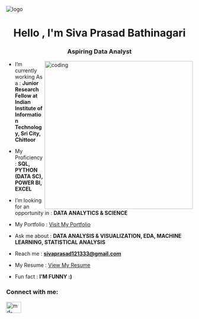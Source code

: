 ![logo](https://github.com/SIVAPRASAD121333/Siva-Prasad-Bathinagari/blob/main/BANNER%20PANDU.png)
<h1 align="center">Hello , I'm Siva Prasad Bathinagari</h1>
<h3 align="center"> Aspiring Data Analyst</h3>
<img src="https://github.com/user-attachments/assets/d3038d9a-fdea-42cc-b29d-c99faed3a712" alt="coding" width="400" align="right">

- I’m currently working As a : **Junior Research Fellow at Indian Institute of Information Technology, Sri City, Chittoor**

- My Proficiency : **SQL, PYTHON (DATA SC), POWER BI, EXCEL**

- I’m looking for an opportunity in : **DATA ANALYTICS & SCIENCE**
- My Portfolio : <a href="https://sivaprasad121333.github.io/" target="_blank">Visit My Portfolio</a>
  <!-- [My Portfolio](https://sivaprasad121333.github.io/) -->

- Ask me about : **DATA ANALYSIS & VISUALIZATION, EDA, MACHINE LEARNING, STATISTICAL ANALYSIS**

- Reach me : **sivaprasad121333@gmail.com**

- My Resume : <a href="https://drive.google.com/file/d/1YkLG8eCp9_aXqpFGiCPBjtJPJGQz3-52/view?usp=drive_link" target="_blank">View My Resume</a>
- Fun fact : **I'M FUNNY  :)**

<h3 align="left">Connect with me:</h3>
<p align="left">
<a href="https://www.linkedin.com/in/sivaprasad121333/" target="blank"><img align="center" src="https://raw.githubusercontent.com/rahuldkjain/github-profile-readme-generator/master/src/images/icons/Social/linked-in-alt.svg" alt="md-shabab" height="30" width="40" /></a>

</p>

